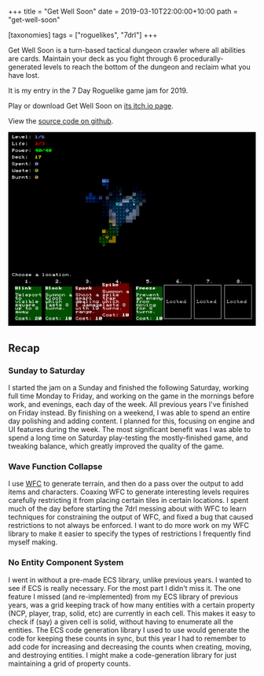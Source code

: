 +++
title = "Get Well Soon"
date = 2019-03-10T22:00:00+10:00
path = "get-well-soon"

[taxonomies]
tags = ["roguelikes", "7drl"]
+++

Get Well Soon is a turn-based tactical dungeon crawler where all abilities are cards.
Maintain your deck as you fight through 6 procedurally-generated levels to
reach the bottom of the dungeon and reclaim what you have lost.

It is my entry in the 7 Day Roguelike game jam for 2019.

Play or download Get Well Soon on [its itch.io page](https://gridbugs.itch.io/get-well-soon).

View the [source code on github](https://github.com/gridbugs/gws/tree/7drl).

![screenshot.png](screenshot.png)

<!-- more -->

## Recap

### Sunday to Saturday

I started the jam on a Sunday and finished the following Saturday, working full
time Monday to Friday, and working on the game in the mornings before work, and
evenings, each day of the week. All previous years I've finished on Friday
instead. By finishing on a weekend, I was able to spend an entire day polishing
and adding content. I planned for this, focusing on engine and UI features
during the week. The most significant benefit was I was able to spend a long
time on Saturday play-testing the mostly-finished game, and tweaking balance,
which greatly improved the quality of the game.

### Wave Function Collapse

I use [WFC](@/blog/wave-function-collapse/index.md) to generate terrain, and then do a pass
over the output to add items and characters. Coaxing WFC to generate
interesting levels requires carefully restricting it from placing certain tiles
in certain locations. I spent much of the day before starting the 7drl messing
about with WFC to learn techniques for constraining the output of WFC, and fixed
a bug that caused restrictions to not always be enforced. I want to do more work
on my WFC library to make it easier to specify the types of restrictions I
frequently find myself making.

### No Entity Component System

I went in without a pre-made ECS library, unlike previous years. I wanted to see
if ECS is really necessary. For the most part I didn't miss it. The one feature
I missed (and re-implemented) from my ECS library of previous years, was a grid
keeping track of how many entities with a certain property (NCP, player, trap,
solid, etc) are currently in each cell. This makes it easy to check if (say) a
given cell is solid, without having to enumerate all the entities. The ECS code
generation library I used to use would generate the code for keeping these
counts in sync, but this year I had to remember to add code for increasing and
decreasing the counts when creating, moving, and destroying entities. I might
make a code-generation library for just maintaining a grid of property counts.
